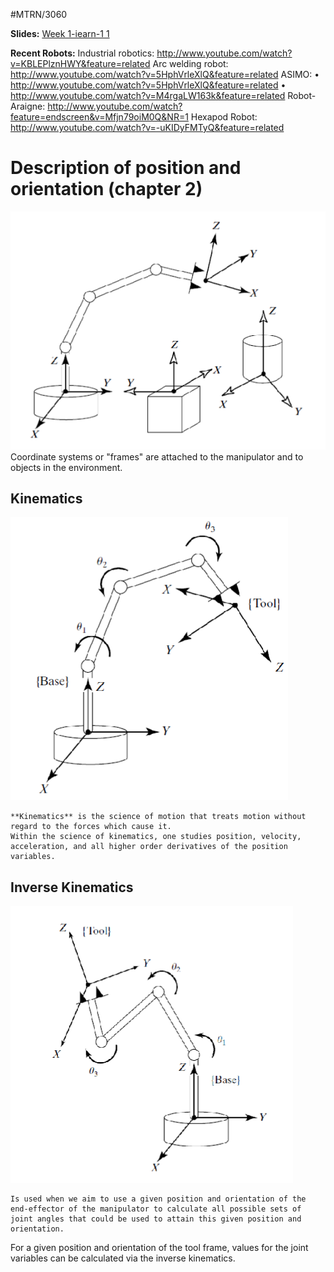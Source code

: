 #MTRN/3060 

**Slides:**
[Week 1-iearn-1 1](Attachments/Week%201-iearn-1%201.pdf)

**Recent Robots:**
Industrial robotics:
http://www.youtube.com/watch?v=KBLEPlznHWY&feature=related
Arc welding robot: 
http://www.youtube.com/watch?v=5HphVrleXlQ&feature=related
ASIMO:
• http://www.youtube.com/watch?v=5HphVrleXlQ&feature=related
• http://www.youtube.com/watch?v=M4rgaLW163k&feature=related
Robot-Araigne:
http://www.youtube.com/watch?feature=endscreen&v=Mfjn79oiM0Q&NR=1
Hexapod Robot:
http://www.youtube.com/watch?v=-uKIDyFMTyQ&feature=related

# Description of position and orientation (chapter 2)
![Pasted image 20230805210746](Attachments/Pasted%20image%2020230805210746.png)
Coordinate systems or "frames" are attached to the manipulator and to objects in the environment.

## Kinematics
![Pasted image 20230805211052](Attachments/Pasted%20image%2020230805211052.png)
```ad-note
**Kinematics** is the science of motion that treats motion without regard to the forces which cause it.
Within the science of kinematics, one studies position, velocity, acceleration, and all higher order derivatives of the position variables.

```

## Inverse Kinematics
![Pasted image 20230805215311](Attachments/Pasted%20image%2020230805215311.png)
```ad-note
Is used when we aim to use a given position and orientation of the end-effector of the manipulator to calculate all possible sets of joint angles that could be used to attain this given position and orientation.

```
For a given position and orientation of the tool frame, values for the joint variables can
be calculated via the inverse kinematics.
